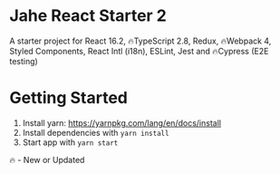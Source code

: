 # Jahe React Starter 2

A starter project for React 16.2, 🔥TypeScript 2.8, Redux, 🔥Webpack 4, Styled Components, React Intl (i18n), ESLint, Jest and 🔥Cypress (E2E testing)

# Getting Started

1.  Install yarn: https://yarnpkg.com/lang/en/docs/install
2.  Install dependencies with `yarn install`
3.  Start app with `yarn start`

🔥 - New or Updated
